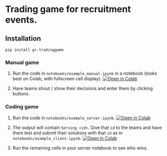 # Trading game for recruitment events. 

## Installation

`pip install gr-tradinggame`

### Manual game

1. Run the code in `notebooks/example_manual.ipynb` in a notebook (looks best on Colab, with fullscreen cell display). [![Open in Colab](https://colab.research.google.com/assets/colab-badge.svg)](https://colab.research.google.com/github/soerenwolfers/gr_tradinggame/blob/main/notebooks/example_manual.ipynb)

2. Have teams shout / show their decisions and enter them by clicking buttons. 

### Coding game

1. Run the code in `notebooks/example_server.ipynb`. [![Open in Colab](https://colab.research.google.com/assets/colab-badge.svg)](https://colab.research.google.com/github/soerenwolfers/gr_tradinggame/blob/main/notebooks/example_server.ipynb)



2. The output will contain `Serving <id>`. Give that `id` to the teams and have them test and submit their solutions with that `id` as in `notebooks/example_client.ipynb`. [![Open in Colab](https://colab.research.google.com/assets/colab-badge.svg)](https://colab.research.google.com/github/soerenwolfers/gr_tradinggame/blob/main/notebooks/example_clients.ipynb)

3. Run the remaining cells in your server notebook to see who wins.





